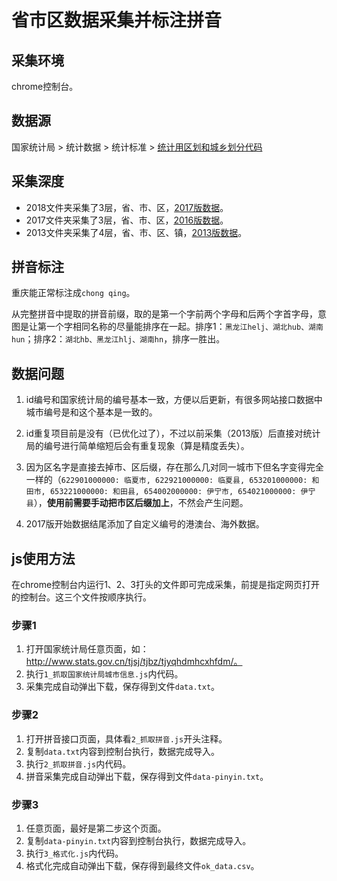 # 省市区数据采集并标注拼音

## 采集环境

chrome控制台。


## 数据源

国家统计局 > 统计数据 > 统计标准 > [统计用区划和城乡划分代码](http://www.stats.gov.cn/tjsj/tjbz/tjyqhdmhcxhfdm/)


## 采集深度

- 2018文件夹采集了3层，省、市、区，[2017版数据](http://www.stats.gov.cn/tjsj/tjbz/tjyqhdmhcxhfdm/2017/index.html)。
- 2017文件夹采集了3层，省、市、区，[2016版数据](http://www.stats.gov.cn/tjsj/tjbz/tjyqhdmhcxhfdm/2016/index.html)。
- 2013文件夹采集了4层，省、市、区、镇，[2013版数据](http://www.stats.gov.cn/tjsj/tjbz/tjyqhdmhcxhfdm/2013/index.html)。


## 拼音标注

重庆能正常标注成`chong qing`。

从完整拼音中提取的拼音前缀，取的是第一个字前两个字母和后两个字首字母，意图是让第一个字相同名称的尽量能排序在一起。排序1：`黑龙江helj、湖北hub、湖南hun`；排序2：`湖北hb、黑龙江hlj、湖南hn`，排序一胜出。


## 数据问题

1. id编号和国家统计局的编号基本一致，方便以后更新，有很多网站接口数据中城市编号是和这个基本是一致的。

2. id重复项目前是没有（已优化过了），不过以前采集（2013版）后直接对统计局的编号进行简单缩短后会有重复现象（算是精度丢失）。

3. 因为区名字是直接去掉市、区后缀，存在那么几对同一城市下但名字变得完全一样的（`622901000000: 临夏市, 622921000000: 临夏县, 653201000000: 和田市, 653221000000: 和田县, 654002000000: 伊宁市, 654021000000: 伊宁县`），**使用前需要手动把市区后缀加上**，不然会产生问题。

4. 2017版开始数据结尾添加了自定义编号的港澳台、海外数据。


## js使用方法

在chrome控制台内运行1、2、3打头的文件即可完成采集，前提是指定网页打开的控制台。这三个文件按顺序执行。

### 步骤1

1. 打开国家统计局任意页面，如：http://www.stats.gov.cn/tjsj/tjbz/tjyqhdmhcxhfdm/。
2. 执行`1_抓取国家统计局城市信息.js`内代码。
3. 采集完成自动弹出下载，保存得到文件`data.txt`。

### 步骤2

1. 打开拼音接口页面，具体看`2_抓取拼音.js`开头注释。
2. 复制`data.txt`内容到控制台执行，数据完成导入。
3. 执行`2_抓取拼音.js`内代码。
4. 拼音采集完成自动弹出下载，保存得到文件`data-pinyin.txt`。

### 步骤3

1. 任意页面，最好是第二步这个页面。
2. 复制`data-pinyin.txt`内容到控制台执行，数据完成导入。
3. 执行`3_格式化.js`内代码。
4. 格式化完成自动弹出下载，保存得到最终文件`ok_data.csv`。
